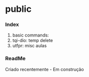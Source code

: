 # public
### Index
1. basic commands:
2. tqi-dio: temp delete
3. utfpr: misc aulas

### ReadMe
Criado recentemente - Em construção
